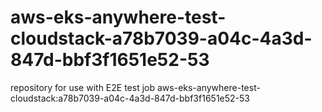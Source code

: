 # aws-eks-anywhere-test-cloudstack-a78b7039-a04c-4a3d-847d-bbf3f1651e52-53
repository for use with E2E test job aws-eks-anywhere-test-cloudstack:a78b7039-a04c-4a3d-847d-bbf3f1651e52-53
